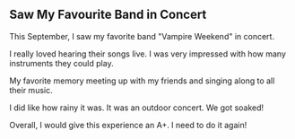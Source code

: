 ## Saw My Favourite Band in Concert
This September, I saw my favorite band "Vampire Weekend" in concert. 

I really loved hearing their songs live. I was very impressed with how many instruments they could play. 

My favorite memory meeting up with my friends and singing along to all their music. 

I did like how rainy it was. It was an outdoor concert. We got soaked!

Overall, I would give this experience an A+. I need to do it again!